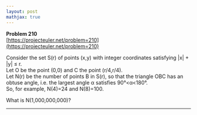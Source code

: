 ```yaml
---
layout: post
mathjax: true
---
```

**Problem 210**  
[https://projecteuler.net/problem=210](https://projecteuler.net/problem=210)

Consider the set S(r) of points (x,y) with integer coordinates satisfying |x| + |y| ≤ r. <br />
Let O be the point (0,0) and C the point (r/4,r/4). <br />
Let N(r) be the number of points B in S(r), so that the triangle OBC has an obtuse angle, i.e. the largest angle α satisfies 90°&lt;α&lt;180°.<br />
So, for example, N(4)=24 and N(8)=100.
<p>
What is N(1,000,000,000)?
</p>



---
